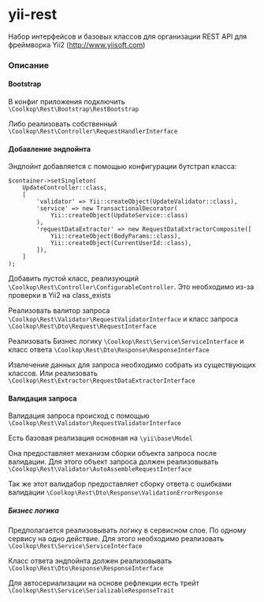# yii-rest
Набор интерфейсов и базовых классов для организации REST API для фреймворка Yii2 (http://www.yiisoft.com)

### Описание
#### Bootstrap
В конфиг приложения подключить 
`\Coolkop\Rest\Bootstrap\RestBootstrap`

Либо реализовать собственный 
`\Coolkop\Rest\Controller\RequestHandlerInterface`

#### Добавление эндпойнта
Эндпойнт добавляется с помощью конфигурации бутстрап класса:
```
$container->setSingleton(
    UpdateController::class,
    [
        'validator' => Yii::createObject(UpdateValidator::class),
        'service' => new TransactionalDecorator(
            Yii::createObject(UpdateService::class)
        ),
        'requestDataExtractor' => new RequestDataExtractorComposite([
            Yii::createObject(BodyParams::class),
            Yii::createObject(CurrentUserId::class),
        ]),
    ]
);
```

Добавить пустой класс, реализующий
`\Coolkop\Rest\Controller\ConfigurableController`.
Это необходимо из-за проверки в Yii2 на class_exists

Реализовать валитор запроса
`\Coolkop\Rest\Validator\RequestValidatorInterface`
и класс запроса
`\Coolkop\Rest\Dto\Request\RequestInterface`

Реализовать Бизнес логику
`\Coolkop\Rest\Service\ServiceInterface`
и класс ответа
`\Coolkop\Rest\Dto\Response\ResponseInterface`

Извлечение данных для запроса необходимо собрать из существующих классов.
Или реализовать `\Coolkop\Rest\Extractor\RequestDataExtractorInterface`

#### Валидация запроса
Валидация запроса происход с помощью 
`\Coolkop\Rest\Validator\RequestValidatorInterface`

Есть базовая реализация основная на `\yii\base\Model`

Она предоставляет механизм сборки объекта запроса после валидации. 
Для этого объект запроса должен реализовывать
`\Coolkop\Rest\Validator\AutoAssembleRequestInterface`

Так же этот валидабор предоставляет сборку ответа с ошибками валидации
`\Coolkop\Rest\Dto\Response\ValidationErrorResponse`

##### Бизнес логика
Предполагается реализовывать логику в сервисном слое.
По одному сервису на одно действие.
Для этого необходимо реализовать 
`\Coolkop\Rest\Service\ServiceInterface`

Класс ответа эндпойнта должен реализовывать
`\Coolkop\Rest\Dto\Response\ResponseInterface`

Для автосериализации на основе рефлекции есть трейт
`\Coolkop\Rest\Service\SerializableResponseTrait`
